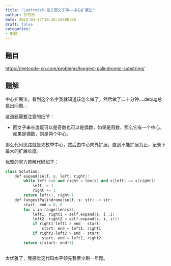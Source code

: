 ```yaml
---
title: "Leetcode5:最长回文子串——中心扩展法"
author: 孙百乐
date: 2022-04-17T10:36:32+08:00
draft: false
categories: 
- 刷题
---
```


## 题目

https://leetcode-cn.com/problems/longest-palindromic-substring/

## 题解

中心扩展法，看到这个名字我就知道该怎么做了，然后做了二十分钟....debug总是出问题...

这道题需要注意的细节：

* 回文子串长度既可以是奇数也可以是偶数，如果是奇数，那么它有一个中心，如果是偶数，则是两个中心。

那么代码思路就是先枚举中心，然后由中心向外扩展，直到不能扩展为止，记录下最大的扩展长度。

优雅的官方题解代码如下：

```c++
class Solution:
    def expand(self, s, left, right):
        while left >=0 and right < len(s) and s[left] == s[right]:
            left -= 1
            right += 1
        return left+1, right-1
    def longestPalindrome(self, s: str) -> str:
        start, end = 0, 0
        for i in range(len(s)):
            left1, right1 = self.expand(s, i ,i)
            left2, right2 = self.expand(s, i, i+1)
            if right1-left1 > end - start:
                start, end = left1, right1
            if right2-left2 > end - start:
                start, end = left2, right2
        return s[start: end+1]
        
```

太优雅了，我感觉这代码水平领先我至少刷一年题。
